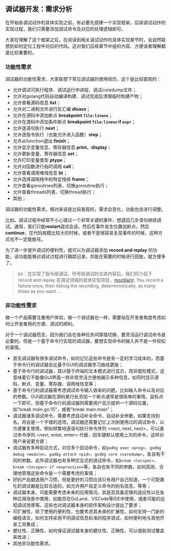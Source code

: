 ## 调试器开发：需求分析

在开始各调试动作的具体实现之前，有必要先搭建一个实现框架，后续调试动作的实现过程，我们只需要添加调试命令及对应的处理逻辑即可。

大家在理解了这个框架之后，在阅读到相关调试动作的具体实现章节时，会自然联想到如何定位工程中对应的代码。这对我们后续章节中组织内容、方便读者理解都是比较重要的。

### 功能性需求

调试器的功能性需求，大家联想下常见调试器的使用经历，这个是比较直观的：

-   允许调试可执行程序、调试运行中进程、调试coredump文件；
-   允许对golang代码自动编译构建、调试完成后清理临时构建产物；
-   允许查看源码信息 **list**；
-   允许对二进制文件进行反汇编 **disass**；
-   允许在源码中添加断点 **breakpoint `file:lineno`**；
-   允许在源码中添加条件断点 **breakpoint `file:lineno` if `expr`**；
-   允许逐语句执行 **next**；
-   允许逐指令执行（也能允许进入函数）**step**；
-   允许从function退出 **finish**；
-   允许显示变量信息、寄存器信息 **print、display**；
-   允许更新变量、寄存器信息 **set**；
-   允许打印变量类型 **ptype**；
-   允许对函数进行临时调用 **call**；
-   允许查看调用堆栈信息 **bt**；
-   允许选择调用栈中的特定栈帧 **frame**；
-   允许查看goroutines列表、切换goroutine执行；
-   允许查看threads列表、切换thread执行；
-   其他；

调试器的功能性需求，相对来说是比较直观的，需求会变化，功能也会进行调整。

比如，调试过程中经常不小心错过一个非常关键的事件，想退回几步语句继续调试。通常，我们只能**restart**调试会话，然后在事件发生位置加断点，然后**continue**，在代码规模比较大的时候，或者不是很容易复现事件的时候，这种方式也不一定能胜任。

为了进一步提升调试的便利性，就可以为调试器添加 **record and replay** 的功能，该功能能够对调试过程进行跟踪记录，并能在需要的时候进行回放，就方便多了。

> ps：在实现了指令级调试、符号级调试的主体内容后，我们将介绍下 record and replay 在调试领域的具体实现项目，[mozilla/rr](https://github.com/rr-debugger/rr): You record a failure once, then debug the recording, deterministically, as many times as you want ...

### 非功能性需求

做一个产品需要注重用户体验，做一个调试器也一样，需要站在开发者角度考虑如何让开发者用的方便、调试的顺利。

对于一个调试器而言，因为我们会在各种任务间穿插切换，要灵活运行调试命令是必要的。但是一个基于命令行实现的调试器，要想实现命令的输入并不是一件轻松的事情。

-   首先调试器有很多调试命令，如何记忆这些命令是有一定的学习成本的，而基于命令行的调试器会比基于GUI的调试器学习曲线更陡；
-   基于命令行的调试器，其UI基于终端的文本模式进行显示，而非图形模式，这意味着它不能像GUI界面一样非常灵活方便地展示多种信息，如同时显示源码、断点、变量、寄存器、调用栈信息等；
-   基于命令行的调试器需考虑调试命令输入效率的问题，比如输入命令以及对应的参数。GUI调试器在源码某行处添加一个断点通常是很简单的事情，鼠标点一下即可，但基于命令行的调试器则需要用户显示提供一个源码位置，如"break main.go:15"，或者"break main.main"；
-   调试器诸多调试命令，需要考虑自动补全命令、自动补全参数，如果支持别名，将会是一个不错的选项。调试器还需要记忆上次刚使用过的调试命令，以方便重复使用，例如频繁地逐语句执行命令序列 <next, next, next>，可以通过命令序列 <next, enter, enter> 代替，回车键默认使用上次的命令，这样对用户来说更方便；
-   调试器有多种启动方式，对应多个启动命令，如`godbg exec <prog>`、`godbg debug <module>`、`godbg attach <pid>`、`godbg core <coredump>`，各自有不同的参数。此外调试器也有多种交互式的调试命令，如`break <locspec>`、`break <locspec> if <expression>`等，各自也有不同的参数。如何高效、合理地管理这些命令是一个需要考虑的事情；
-   好的产品塑造用户习惯，但是更好的习惯应该只有用户自己知道，一个可配置化的调试器是比较合适的，如允许用户自定义命令的别名信息，等等；
-   调试器本身，可能需要考虑未来的应用情况，其是否具备足够的适应性以在各种应用场景中使用，如能否在GoLand、VSCode等IDE中使用，或者可能的远程调试场景等。这些也对调试器本身的软件架构设计提出了要求；
-   可扩展性，除了使用的便利性，也要考虑其未来的扩展性，如何支持一门新的编程语言，如何支持采用不同调试信息标准的程序调试，如何便利地与其他开发工具集成；
-   健壮性、正确性，如何保证调试器本身的健壮性、正确性，可以借助测试覆盖来改进；
-   其他非功能性需求。
